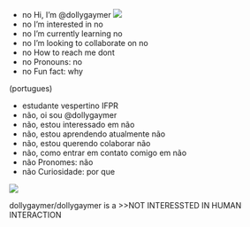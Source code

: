 - no Hi, I’m @dollygaymer
![](https://lh3.googleusercontent.com/drive-storage/AJQWtBNsdjL0OMDXfPpYkaKjmA3wRnVVgX2M-dsQL8q0vmVGyBsQB3HDzj7E8SLlcjT2clQIIckmpjyPPM8kKZNsD_iH8y2cCmEnjwrYIamq_lxVAA=h360) 
- no I’m interested in no 
- no I’m currently learning no
- no I’m looking to collaborate on no
- no How to reach me dont
- no Pronouns: no
- no Fun fact: why

(portugues)

- estudante vespertino IFPR
- não, oi sou @dollygaymer
- não, estou interessado em não 
- não, estou aprendendo atualmente não
- não, estou querendo colaborar não
- não, como entrar em contato comigo em não
- não Pronomes: não
- não Curiosidade: por que

![](https://lh3.googleusercontent.com/drive-storage/AJQWtBMKWCA4sgtochyK4cwnCUo0pmz0F0iUdyyD9Iuv2scM8lLf0YEH8u93C4MiBpOxqZn7RNcDiZNISNJcLIREHHLRJflzAUxZNHfX_Ch4PtmA9Q=h360)

dollygaymer/dollygaymer is a >>NOT INTERESSTED IN HUMAN INTERACTION
